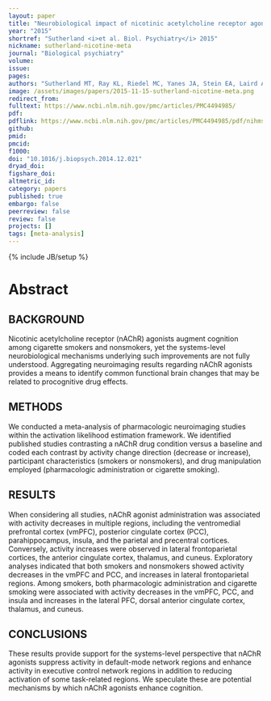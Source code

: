 ```yaml
---
layout: paper
title: "Neurobiological impact of nicotinic acetylcholine receptor agonists: an activation likelihood estimation meta-analysis of pharmacologic neuroimaging studies."
year: "2015"
shortref: "Sutherland <i>et al. Biol. Psychiatry</i> 2015"
nickname: sutherland-nicotine-meta
journal: "Biological psychiatry"
volume:
issue:
pages:
authors: "Sutherland MT, Ray KL, Riedel MC, Yanes JA, Stein EA, Laird AR"
image: /assets/images/papers/2015-11-15-sutherland-nicotine-meta.png
redirect_from:
fulltext: https://www.ncbi.nlm.nih.gov/pmc/articles/PMC4494985/
pdf:
pdflink: https://www.ncbi.nlm.nih.gov/pmc/articles/PMC4494985/pdf/nihms-654238.pdf
github:
pmid:
pmcid:
f1000:
doi: "10.1016/j.biopsych.2014.12.021"
dryad_doi:
figshare_doi:
altmetric_id:
category: papers
published: true
embargo: false
peerreview: false
review: false
projects: []
tags: [meta-analysis]
---
```

{% include JB/setup %}

# Abstract

## BACKGROUND
Nicotinic acetylcholine receptor (nAChR) agonists augment cognition among cigarette smokers and nonsmokers, yet the systems-level neurobiological mechanisms underlying such improvements are not fully understood. Aggregating neuroimaging results regarding nAChR agonists provides a means to identify common functional brain changes that may be related to procognitive drug effects.

## METHODS
We conducted a meta-analysis of pharmacologic neuroimaging studies within the activation likelihood estimation framework. We identified published studies contrasting a nAChR drug condition versus a baseline and coded each contrast by activity change direction (decrease or increase), participant characteristics (smokers or nonsmokers), and drug manipulation employed (pharmacologic administration or cigarette smoking).

## RESULTS
When considering all studies, nAChR agonist administration was associated with activity decreases in multiple regions, including the ventromedial prefrontal cortex (vmPFC), posterior cingulate cortex (PCC), parahippocampus, insula, and the parietal and precentral cortices. Conversely, activity increases were observed in lateral frontoparietal cortices, the anterior cingulate cortex, thalamus, and cuneus. Exploratory analyses indicated that both smokers and nonsmokers showed activity decreases in the vmPFC and PCC, and increases in lateral frontoparietal regions. Among smokers, both pharmacologic administration and cigarette smoking were associated with activity decreases in the vmPFC, PCC, and insula and increases in the lateral PFC, dorsal anterior cingulate cortex, thalamus, and cuneus.

## CONCLUSIONS
These results provide support for the systems-level perspective that nAChR agonists suppress activity in default-mode network regions and enhance activity in executive control network regions in addition to reducing activation of some task-related regions. We speculate these are potential mechanisms by which nAChR agonists enhance cognition.
